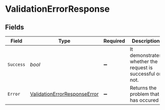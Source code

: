 # ValidationErrorResponse


## Fields

| Field                                                                               | Type                                                                                | Required                                                                            | Description                                                                         | Example                                                                             |
| ----------------------------------------------------------------------------------- | ----------------------------------------------------------------------------------- | ----------------------------------------------------------------------------------- | ----------------------------------------------------------------------------------- | ----------------------------------------------------------------------------------- |
| `Success`                                                                           | *bool*                                                                              | :heavy_minus_sign:                                                                  | It demonstrates whether the request is successful or not.                           | false                                                                               |
| `Error`                                                                             | [ValidationErrorResponseError](../../Models/Errors/ValidationErrorResponseError.md) | :heavy_minus_sign:                                                                  | Returns the problem that has occured                                                |                                                                                     |